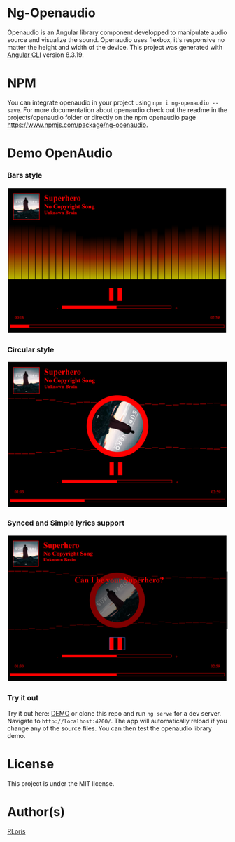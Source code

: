 
# Ng-Openaudio

Openaudio is an Angular library component developped to manipulate audio source and visualize the sound. Openaudio uses flexbox, it's responsive no matter the height and width of the device.
This project was generated with [Angular CLI](https://github.com/angular/angular-cli) version 8.3.19.

# NPM

You can integrate openaudio in your project using `npm i ng-openaudio --save`. For more documentation about openaudio check out the readme in the projects/openaudio folder or directly on the npm openaudio page https://www.npmjs.com/package/ng-openaudio.

# Demo OpenAudio

### Bars style
![Demo setup](./assets/openaudio1.PNG)
### Circular style
![Demo setup](./assets/openaudio2.PNG)
### Synced and Simple lyrics support
![Demo setup](./assets/openaudio3.PNG)
### Try it out
Try it out here: [DEMO](https://rloris.github.io/lib-ng-openaudio/) or clone this repo and run `ng serve` for a dev server. Navigate to `http://localhost:4200/`. The app will automatically reload if you change any of the source files. You can then test the openaudio library demo.

# License

This project is under the MIT license.

# Author(s)

[RLoris](https://github.com/RLoris)
